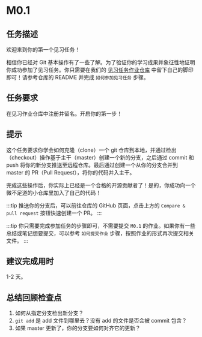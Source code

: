# M0.1

## 任务描述

欢迎来到你的第一个见习任务！

相信你已经对 Git 基本操作有了一些了解。为了验证你的学习成果并象征性地证明你成功参加了见习任务。你只需要在我们的 [见习任务作业仓库](https://github.com/sdutacm-lcl-internship/internship-mission-work) 中留下自己的脚印即可！请参考仓库的 README 并完成 `如何参加见习任务` 步骤。

## 任务要求

在见习作业仓库中注册并留名。开启你的第一步！

## 提示

这个任务要求你学会如何克隆（clone）一个 git 仓库到本地，并通过检出（checkout）操作基于主干（master）创建一个新的分支，之后通过 commit 和 push 将你的新分支推送至远程仓库。最后通过创建一个从你的分支合并到 master 的 PR（Pull Request），将你的代码并入主干。

完成这些操作后，你实际上已经是一个合格的开源贡献者了！是的，你成功向一个微不足道的小仓库里加入了自己的代码！

:::tip
推送你的分支后，可以前往仓库的 GitHub 页面，点击上方的 `Compare & pull request` 按钮快速创建一个 PR。
:::

:::tip
你只需要完成参加任务的步骤即可，不需要提交 `M0.1` 的作业。如果你有一些总结或笔记想要提交，可以参考 `如何提交作业` 步骤，按照作业的形式再次提交相关文件。
:::

## 建议完成用时

1-2 天。

## 总结回顾检查点

1. 如何从指定分支检出新分支？
2. `git add` 是 add 文件到哪里去？没有 add 的文件是否会被 commit 包含？
3. 如果 master 更新了，你的分支要如何对齐它的更新？
